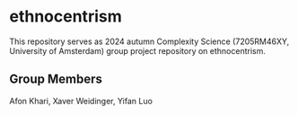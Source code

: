# ethnocentrism
This repository serves as 2024 autumn Complexity Science (7205RM46XY, University of Amsterdam) group project repository on ethnocentrism.

## Group Members

Afon Khari, Xaver Weidinger, Yifan Luo
